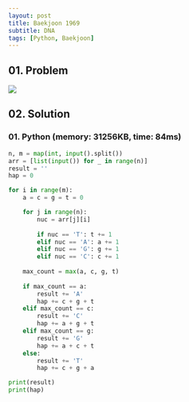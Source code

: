```yaml
---
layout: post
title: Baekjoon 1969
subtitle: DNA
tags: [Python, Baekjoon]
---
```


## 01. Problem

<img src="https://github.com/WoojinJeonkr/WoojinJeonkr.github.io/blob/main/assets/images/post_image/baekjoon/baekjoon_1969.png?raw=true">

## 02. Solution

### 01. Python (memory: 31256KB, time: 84ms)

```Python
n, m = map(int, input().split())
arr = [list(input()) for _ in range(n)]
result = ''
hap = 0

for i in range(m):
    a = c = g = t = 0

    for j in range(n):
        nuc = arr[j][i]
        
        if nuc == 'T': t += 1
        elif nuc == 'A': a += 1
        elif nuc == 'G': g += 1
        elif nuc == 'C': c += 1
    
    max_count = max(a, c, g, t)
    
    if max_count == a:
        result += 'A'
        hap += c + g + t
    elif max_count == c:
        result += 'C'
        hap += a + g + t
    elif max_count == g:
        result += 'G'
        hap += a + c + t
    else:
        result += 'T'
        hap += c + g + a

print(result)
print(hap)
```
